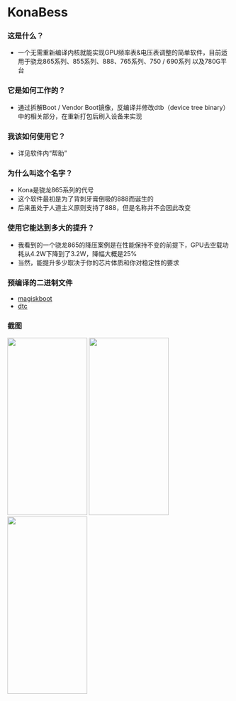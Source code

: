 # KonaBess

### 这是什么？

- 一个无需重新编译内核就能实现GPU频率表&电压表调整的简单软件，目前适用于骁龙865系列、855系列、888、765系列、750 / 690系列 以及780G平台

### 它是如何工作的？

- 通过拆解Boot / Vendor Boot镜像，反编译并修改dtb（device tree binary）中的相关部分，在重新打包后刷入设备来实现

### 我该如何使用它？

- 详见软件内“帮助”

### 为什么叫这个名字？

- Kona是骁龙865系列的代号
- 这个软件最初是为了背刺牙膏倒吸的888而诞生的
- 后来虽处于人道主义原则支持了888，但是名称并不会因此改变

### 使用它能达到多大的提升？

- 我看到的一个骁龙865的降压案例是在性能保持不变的前提下，GPU去空载功耗从4.2W下降到了3.2W，降幅大概是25%
- 当然，能提升多少取决于你的芯片体质和你对稳定性的要求

### 预编译的二进制文件

- [magiskboot](https://github.com/topjohnwu/Magisk)
- [dtc](https://github.com/xzr467706992/dtc-aosp/tree/standalone)

### 截图
<img src="https://raw.githubusercontent.com/xzr467706992/KonaBess/master/screenshots/ss1.jpg" width="180" height="400" /> <img src="https://raw.githubusercontent.com/xzr467706992/KonaBess/master/screenshots/ss2.jpg" width="180" height="400" /> <img src="https://raw.githubusercontent.com/xzr467706992/KonaBess/master/screenshots/ss3.jpg" width="180" height="400" /> 
